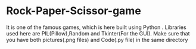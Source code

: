 # Rock-Paper-Scissor-game
It is one of the famous games, which is here built using Python . Libraries used here are PIL(Pillow),Random and Tkinter(For the GUI).
Make sure that you have both pictures(.png files) and Code(.py file) in the same directory
